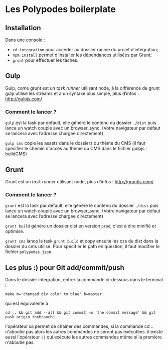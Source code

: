 # Les Polypodes boilerplate

## Installation

Dans une console :

* `cd integration` pour accéder au dossier racine du projet d’intégration;
* `npm install` permet d’installer les dépendances utilisées par Grunt;
* `grunt` pour effectuer les tâches.

## Gulp

Gulp, come grunt est un _task runner_ utilisant node, à la différence de grunt gulp utilise les streams et a un syntaxe plus simple, plus d’infos : http://gulpjs.com/

### Comment le lancer ?

`gulp` est la task par default, elle génère le contenu du dossier `./dist` puis lance un watch couplé avec un browser_sync. (Votre navigateur par défaut se lancera avec l’adresse chargée directement)

`gulp cms` copie les assets dans le dossiers du thème du CMS (il faut spécifier le chemin d'accès au thème du CMS dans le fichier gulpjs : buildCMS)

## Grunt

Grunt est un _task runner_ utilisant node, plus d’infos : http://gruntjs.com/

### Comment le lancer ?

`grunt` est la task par default, elle génère le contenu du dossier `./dist` puis lance un watch couplé avec un browser_sync. (Votre navigateur par défaut se lancera avec l’adresse chargée directement)

`grunt build` génère un dossier dist en version `prod`, c'est à dire minifié et optimisé.

`grunt cms` lance la task `grunt build` et copy ensuite les css du dist dans le dossier du cms utilisé. Pour spécifier le path en question, il faut modifier le fichier `polypodes.json`

## Les plus :) pour Git add/commit/push

Dans le dossier integration, entrer la commande ci-dessous dans le terminal :

`make m='changed div color to blue' b=master`

qui est équivalente à

`cd .. && git add --all && git commit -m 'the commit message' && git push origin thebranche`

l'opérateur `&&` permet de chainer des commandes, si la commande cd .. n'aboutie pas alors les autres commandes ne seront pas exécutées. il existe aussi l'opérateur `||` qui exécute les autres commandes même si la première n'aboutie pas.

